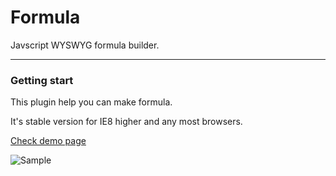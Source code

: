 # Formula
Javscript WYSWYG formula builder.

----

### Getting start

This plugin help you can make formula.

It's stable version for IE8 higher and any most browsers.

[Check demo page](http://www.pigno.se/barn/PIGNOSE-Formula)

![Sample](http://www.nhpcw.com/upload/untitled_031516044550.png)
